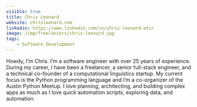 ```yaml
---
visible: true
title: Chris Leonard
website: chrisleonard.com
linkedin: https://www.linkedin.com/in/chris-leonard-atx/
image: /img/freelancers/chris-leonard.jpg
tags: 
    - Software Development
---
```


Howdy, I’m Chris. I’m a software engineer with over 25 years of experience. During my career, I have been a freelancer, a senior full-stack engineer, and a technical co-founder of a computational linguistics startup. My current focus is the Python programming language and I’m a co-organizer of the Austin Python Meetup. I love planning, architecting, and building complex apps as much as I love quick automation scripts, exploring data, and automation.